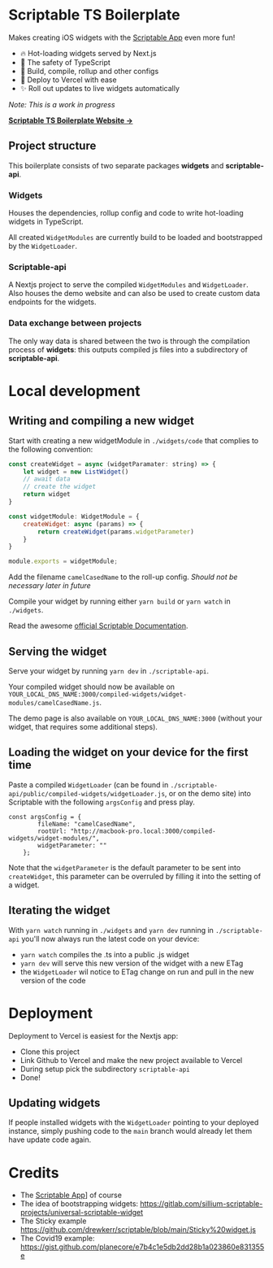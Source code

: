 # Scriptable TS Boilerplate

Makes creating iOS widgets with the [Scriptable App](https://scriptable.app/) even more fun!

- 🔥 Hot-loading widgets served by Next.js
- 🔨 The safety of TypeScript
- 🍭 Build, compile, rollup and other configs
- 🚀 Deploy to Vercel with ease
- ✨ Roll out updates to live widgets automatically

_Note: This is a work in progress_

**[Scriptable TS Boilerplate Website →](https://scriptable-ts-boilerplate.vercel.app)**

## Project structure

This boilerplate consists of two separate packages **widgets** and **scriptable-api**. 

### Widgets

Houses the dependencies, rollup config and code to write hot-loading widgets in TypeScript.

All created `WidgetModules` are currently build to be loaded and bootstrapped by the `WidgetLoader`.

### Scriptable-api

A Nextjs project to serve the compiled `WidgetModules` and `WidgetLoader`. Also houses the demo website and can also be used to create custom data endpoints for the widgets.

### Data exchange between projects

The only way data is shared between the two is through the compilation process of **widgets**: this outputs compiled js files into a subdirectory of **scriptable-api**.


# Local development

## Writing and compiling a new widget

Start with creating a new widgetModule in `./widgets/code` that complies to the following convention:

```js camelCasedName.ts
const createWidget = async (widgetParamater: string) => {
    let widget = new ListWidget()
    // await data
    // create the widget
    return widget
}

const widgetModule: WidgetModule = {
    createWidget: async (params) => {
        return createWidget(params.widgetParameter)
    }
}

module.exports = widgetModule;
```

Add the filename `camelCasedName` to the roll-up config. _Should not be necessary later in future_ 

Compile your widget by running either `yarn build` or `yarn watch` in `./widgets`.

Read the awesome [official Scriptable Documentation](https://docs.scriptable.app).

## Serving the widget

Serve your widget by running `yarn dev` in `./scriptable-api`.

Your compiled widget should now be available on `YOUR_LOCAL_DNS_NAME:3000/compiled-widgets/widget-modules/camelCasedName.js`.

The demo page is also available on `YOUR_LOCAL_DNS_NAME:3000` (without your widget, that requires some additional steps).

## Loading the widget on your device for the first time

Paste a compiled `WidgetLoader` (can be found in `./scriptable-api/public/compiled-widgets/widgetLoader.js`, or on the demo site) into Scriptable with the following `argsConfig` and press play.
```
const argsConfig = {
        fileName: "camelCasedName",
        rootUrl: "http://macbook-pro.local:3000/compiled-widgets/widget-modules/",
        widgetParameter: ""
    };
```

Note that the `widgetParameter` is the default parameter to be sent into `createWidget`, this parameter can be overruled by filling it into the setting of a widget.

## Iterating the widget

With `yarn watch` running in `./widgets` and `yarn dev` running in `./scriptable-api` you'll now always run the latest code on your device:

- `yarn watch` compiles the .ts into a public .js widget
- `yarn dev` will serve this new version of the widget with a new ETag
- the `WidgetLoader` wil notice to ETag change on run and pull in the new version of the code

# Deployment

Deployment to Vercel is easiest for the Nextjs app:

- Clone this project
- Link Github to Vercel and make the new project available to Vercel
- During setup pick the subdirectory `scriptable-api`
- Done!

## Updating widgets

If people installed widgets with the `WidgetLoader` pointing to your deployed instance, simply pushing code to the `main` branch would already let them have update code again.


# Credits

- The [Scriptable App](https://scriptable.app/)] of course
- The idea of bootstrapping widgets: https://gitlab.com/sillium-scriptable-projects/universal-scriptable-widget
- The Sticky example https://github.com/drewkerr/scriptable/blob/main/Sticky%20widget.js
- The Covid19 example: https://gist.github.com/planecore/e7b4c1e5db2dd28b1a023860e831355e